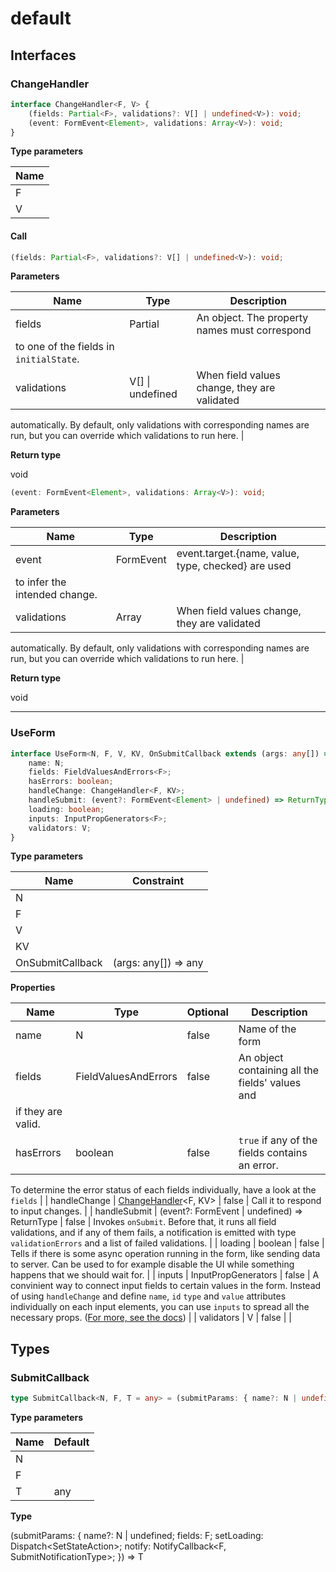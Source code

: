 # default

## Interfaces

### ChangeHandler

```typescript
interface ChangeHandler<F, V> {
    (fields: Partial<F>, validations?: V[] | undefined<V>): void;
    (event: FormEvent<Element>, validations: Array<V>): void;
}
```

**Type parameters**

| Name |
| ---- |
| F    |
| V    |
#### Call

```typescript
(fields: Partial<F>, validations?: V[] | undefined<V>): void;
```

**Parameters**

| Name        | Type                    | Description                                                                                                                                                                    |
| ----------- | ----------------------- | ------------------------------------------------------------------------------------------------------------------------------------------------------------------------------ |
| fields      | Partial<F>              | An object. The property names must correspond
to one of the fields in `initialState`.                                                                                          |
| validations | V[] &#124; undefined<V> | When field values change, they are validated
automatically. By default, only validations with
corresponding names are run, but you can override
which validations to run here. |

**Return type**

void

```typescript
(event: FormEvent<Element>, validations: Array<V>): void;
```

**Parameters**

| Name        | Type               | Description                                                                                                                                                                    |
| ----------- | ------------------ | ------------------------------------------------------------------------------------------------------------------------------------------------------------------------------ |
| event       | FormEvent<Element> | event.target.{name, value, type, checked} are used
to infer the intended change.                                                                                               |
| validations | Array<V>           | When field values change, they are validated
automatically. By default, only validations with
corresponding names are run, but you can override
which validations to run here. |

**Return type**

void


----------

### UseForm

```typescript
interface UseForm<N, F, V, KV, OnSubmitCallback extends (args: any[]) => any> {
    name: N;
    fields: FieldValuesAndErrors<F>;
    hasErrors: boolean;
    handleChange: ChangeHandler<F, KV>;
    handleSubmit: (event?: FormEvent<Element> | undefined) => ReturnType<OnSubmitCallback>;
    loading: boolean;
    inputs: InputPropGenerators<F>;
    validators: V;
}
```

**Type parameters**

| Name             | Constraint           |
| ---------------- | -------------------- |
| N                |                      |
| F                |                      |
| V                |                      |
| KV               |                      |
| OnSubmitCallback | (args: any[]) => any |

**Properties**

| Name         | Type                                                                          | Optional | Description                                                                                                                                                                                                                                                                                                                                   |
| ------------ | ----------------------------------------------------------------------------- | -------- | --------------------------------------------------------------------------------------------------------------------------------------------------------------------------------------------------------------------------------------------------------------------------------------------------------------------------------------------- |
| name         | N                                                                             | false    | Name of the form                                                                                                                                                                                                                                                                                                                              |
| fields       | FieldValuesAndErrors<F>                             | false    | An object containing all the fields' values and
if they are valid.                                                                                                                                                                                                                                                                            |
| hasErrors    | boolean                                                                       | false    | `true` if any of the fields contains an error.
To determine the error status of each fields individually,
have a look at the `fields`                                                                                                                                                                                                         |
| handleChange | [ChangeHandler][InterfaceDeclaration-0]<F, KV>                                | false    | Call it to respond to input changes.                                                                                                                                                                                                                                                                                                          |
| handleSubmit | (event?: FormEvent<Element> &#124; undefined) => ReturnType<OnSubmitCallback> | false    | Invokes `onSubmit`. Before that, it runs all field
validations, and if any of them fails, a notification
is emitted with type `validationErrors` and a list of
failed validations.                                                                                                                                                            |
| loading      | boolean                                                                       | false    | Tells if there is some async operation running in the form,
like sending data to server. Can be used to for example disable
the UI while something happens that we should wait for.                                                                                                                                                           |
| inputs       | InputPropGenerators<F>                              | false    | A convinient way to connect input fields to certain values
in the form.
Instead of using `handleChange` and define
`name`, `id` `type` and `value` attributes individually 
on each input elements,
you can use `inputs` to spread all the necessary props.
([For more, see the docs](https://github.com/balazsorban44/use-form/wiki#inputs)) |
| validators   | V                                                                             | false    |                                                                                                                                                                                                                                                                                                                                               |

## Types

### SubmitCallback

```typescript
type SubmitCallback<N, F, T = any> = (submitParams: { name?: N | undefined; fields: F; setLoading: Dispatch<SetStateAction<boolean>>; notify: NotifyCallback<F, SubmitNotificationType>; }) => T;
```

**Type parameters**

| Name | Default |
| ---- | ------- |
| N    |         |
| F    |         |
| T    | any     |

**Type**

(submitParams: { name?: N | undefined; fields: F; setLoading: Dispatch<SetStateAction<boolean>>; notify: NotifyCallback<F, SubmitNotificationType>; }) => T

[NamespaceImport-0]: useform.md#default
[InterfaceDeclaration-0]: useform.md#changehandler
[InterfaceDeclaration-1]: useform.md#useform
[InterfaceDeclaration-0]: useform.md#changehandler
[TypeAliasDeclaration-0]: useform.md#submitcallback